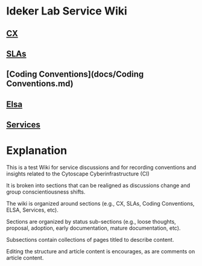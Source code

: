 # Ideker Lab Service Wiki


## [CX](docs/CX.md)
## [SLAs](docs/SLAs.md)
## [Coding Conventions](docs/Coding Conventions.md)
## [Elsa](docs/Elsa.md)
## [Services](docs/Services.md)

# Explanation
This is a test Wiki for service discussions and for recording conventions and insights related to the Cytoscape Cyberinfrastructure (CI)

It is broken into sections that can be realigned as discussions change and group conscientiousness shifts.

The wiki is organized around sections (e.g., CX, SLAs, Coding Conventions, ELSA, Services, etc). 

Sections are organized by status sub-sections (e.g., loose thoughts, proposal, adoption, early documentation, mature documentation, etc).

Subsections contain collections of pages titled to describe content.

Editing the structure and article content is encourages, as are comments on article content.
